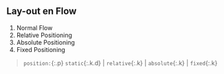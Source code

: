 Lay-out en Flow
---------------

 1. Normal Flow
 1. Relative Positioning
 1. Absolute Positioning
 1. Fixed Positioning

> `position:`{:.p} `static`{:.k.d} &#124; `relative`{:.k} &#124; `absolute`{:.k} &#124; `fixed`{:.k}
